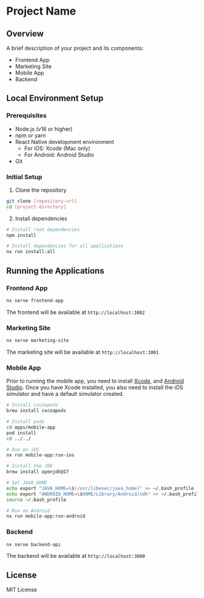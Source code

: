 # Project Name

## Overview
A brief description of your project and its components:
- Frontend App
- Marketing Site
- Mobile App
- Backend

## Local Environment Setup

### Prerequisites
- Node.js (v16 or higher)
- npm or yarn
- React Native development environment
  - For iOS: Xcode (Mac only)
  - For Android: Android Studio
- Git

### Initial Setup
1. Clone the repository

```bash
git clone [repository-url]
cd [project-directory]
```

2. Install dependencies

```bash
# Install root dependencies
npm install

# Install dependencies for all applications
nx run install:all
```

## Running the Applications

### Frontend App

```bash
nx serve frontend-app
```

The frontend will be available at `http://localhost:3002`

### Marketing Site

```bash
nx serve marketing-site
```

The marketing site will be available at `http://localhost:3001`

### Mobile App

Prior to running the mobile app, you need to install [Xcode](https://developer.apple.com/xcode/), and [Android Studio](https://developer.android.com/studio). Once you have Xcode installed, you also need to install the iOS simulator and have a default simulator created.

```bash
# Install cocoapods
brew install cocoapods

# Install pods
cd apps/mobile-app
pod install
cd ../../

# Run on iOS
nx run mobile-app:run-ios

# Install the JDK
brew install openjdk@17

# Set JAVA_HOME
echo export "JAVA_HOME=\$(/usr/libexec/java_home)" >> ~/.bash_profile
echo export "ANDROID_HOME=\$HOME/Library/Android/sdk" >> ~/.bash_profile
source ~/.bash_profile

# Run on Android
nx run mobile-app:run-android
```

### Backend

```bash
nx serve backend-api
```

The backend will be available at `http://localhost:3000`

## License

MIT License